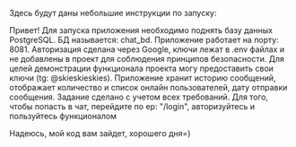 Здесь будут даны небольшие инструкции по запуску:

Привет!
Для запуска приложения необходимо поднять базу данных PostgreSQL. БД называется: chat_bd. Приложение работает на порту: 8081.
Авторизация сделана через Google, ключи лежат в .env файлах и не добавлены в проект для соблюдения принципов безопасности. 
Для целей демонстрации функционала проекта могу предоставить свои ключи (tg: @skieskieskies).
Приложение хранит историю сообщений, отображает количество и список онлайн пользователей, дату отправки сообщения. Задание сделано с учетом всех требований.
Для того, чтобы попасть в чат, перейдите по ep: "/login", авторизуйтесь и пользуйтесь функционалом

Надеюсь, мой код вам зайдет, хорошего дня=)
